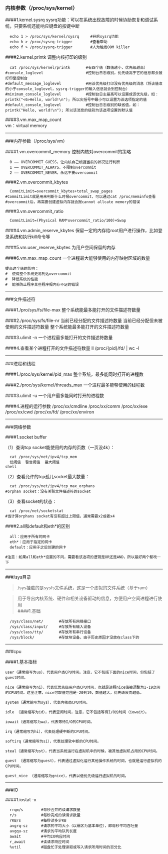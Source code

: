 ### 内核参数（/proc/sys/kernel）

####1.kernel.sysrq
sysrq功能：可以在系统出现故障的时候协助恢复和调试系统，只要系统还能响应键盘的按键中断
```shell
  echo 1 > /proc/sys/kernel/sysrq     #开启sysrq功能
  echo h > /proc/sysrq-trigger        #查看帮助
  echo f > /proc/sysrq-trigger        #人为触发OOM killer
```

####2.kernel.printk
调整内核打印的级别
```shell
  cat /proc/sys/kernel/printk       #有四个值（数值越小，优先级越高）
#console_loglevel                   #控制台日志级别，优先级高于它的信息都会被打印至控制台
#default_message_loglevel           #用该优先级打印没有优先级的消息（将该值改的小于console_loglevel，sysrq-trigger的输入信息就会到控制台）
#minimum_console_loglevel           #控制台日志最高可以设置成该优先级，如：printk("<6>Hello, world!\n"); 所以尖括号中最小可以设置为该选项指定的值
#default_console_loglevel           #控制台日志级别的缺省值，如：printk("Hello, world!\n"); 所以该消息的级别为该选项设置的默认值
```
####3.vm.max_map_count							
vm：virtual memory
***
###内存参数（/proc/sys/vm）

####1.vm.overcommit_memory
  控制内核对overcommit的策略
```shell
  0 —— OVERCOMMIT_GUESS，让内核自己根据当前的状况进行判断
  1 —— OVERCOMMIT_ALWAYS，不限制overcommit
  2 —— OVERCOMMIT_NEVER，永远不要overcommit
```
####2.vm.overcommit_kbytes
```shell
  CommitLimit=overcommit_kbytes+total_swap_pages   
#CommitLimit就是用来判断什么时候overcommit，可以通过cat /proc/meminfo查看
#overcommit后，再需要创建虚拟内存就会报cannot allcate memory的错误
```
####3.vm.overcommit_ratio
```shell
  CommitLimit=(Physical RAM*overcommit_ratio/100)+Swap
```
####4.vm.admin_reserve_kbytes
保留一定的内存给root用户进行操作，比如登录系统和执行kill命令等

####5.vm.user_reserve_kbytes
为用户空间保留的内存

####6.vm.max_map_count
  一个进程最大能够使用的内存映射区域的数量
```shell
提高这个值的影响：
#  使得整个系统更易到达overcommit
#  降低系统的性能
#  能够防止程序某些程序报内存不足的错误
```
***
###文件描述符

####1./pro/sys/fs/file-max
  整个系统能最多能打开的文件描述符数量

####2./proc/sys/fs/file-nr
  当前已经分配的文件描述符数量	当前已经分配但未被使用的文件描述符数量	整个系统能最多能打开的文件描述符数量

####3.ulimit -n
  一个进程最多能打开的文件描述符数量

####4.查看某个进程打开的文件描述符数量
  ll /proc/{pid}/fd/ | wc -l
***
###进程和线程

####1./proc/sys/kernel/pid_max
  整个系统，最多能同时打开的进程数

####2./proc/sys/kernel/threads_max
  一个进程最多能够使用的线程数

####3.ulimit -u
  一个用户最多能同时打开的进程数

####4.进程的运行参数
  /proc/xx/cmdline
  /proc/xx/comm
  /proc/xx/exe
  /proc/xx/cwd
  /proc/xx/fd/
  /proc/xx/environ
***
###网络参数

####1.socket buffer

（1）查询tcp socket能使用的内存的页数（一页没4k）：
```shell
  cat /proc/sys/net/ipv4/tcp_mem
  低阈值  警告阈值  最大阈值
shell
```
（2）查看允许的tcp孤儿socket最大数量：
```shell
  cat /proc/sys/net/ipv4/tcp_max_orphans
#orphan socket：没有关联文件描述符的socket
```
（3）查看socket的状态：
```shell
  cat /proc/net/socketstat
#当计算orphans socket有没有超过上限值，通常需要x2或者x4
```

####2.all和default和eth*的区别
```shell
  all：应用于所有的网卡
  eth*：应用于指定的网卡
  default：应用于之后创建的网卡

#注意：如果all和eth*设置的不同，需要看该选项的逻辑是OR还是AND，所以最好两个都改一下
```
***
###/sys目录
>/sys挂载的是sysfs文件系统，这是一个虚拟的文件系统（基于ram）  

>用于导出内核系统、硬件和相关设备驱动的信息，方便用户空间进程进行使用  
####1.基础
```shell
  /sys/class/net/       #存放所有网络接口
  /sys/class/input/     #存放所有输入设备
  /sys/class/tty/       #存放所有串行设备
  /sys/block/           #存放块设备，由于历史原因才没放在class下的
```
***
###cpu

####1.基本指标
```shell
user（通常缩写为us），代表用户态CPU时间。注意，它不包括下面的nice时间，但包括了guest时间。

nice（通常缩写为ni），代表低优先级用户态CPU时间，也就是进程nice值被调整为1-19之间的CPU时间。这里注意，nice可取值范围是-20到19，数值越大，优先级反而越低。

system（通常缩写为sys），代表内核态CPU时间。

idle （通常缩写为id），代表空闲时间，注意，它不包括等待I/O的时间（iowait）。

iowait（通常缩写为wa），代表等待I/O的CPU时间。

irq（通常缩写为hi），代表处理硬中断的CPU时间。

softirq（通常缩写为si），代表处理软中断的CPU时间。

steal（通常缩写为st），代表当系统运行在虚拟机中的时候，被其他虚拟机占用的CPU时间。

guest （通常缩写为guest），代表通过虚拟化运行其他操作系统的时间，也就是运行虚拟机的CPU时间。

guest_nice （通常缩写为gnice），代表以低优先级运行虚拟机的时间。
```
***
###IO

####1.iostat -x
```shell
  rrqm/s        #每秒合并的读请求数量
  r/s           #每秒完成的读请求数量
  rKB/s         #每秒读多少KB
  avgrq-sz      #请求的平均大小（以扇区为基本单位），即每秒平均吞吐量
  avgqu-sz      #请求的平均队列长度
  await         #平均IO响应时间
  r_await       #读请求响应时间
  %util         #磁盘忙于处理读取或写入请求所用时间的百分比
```
